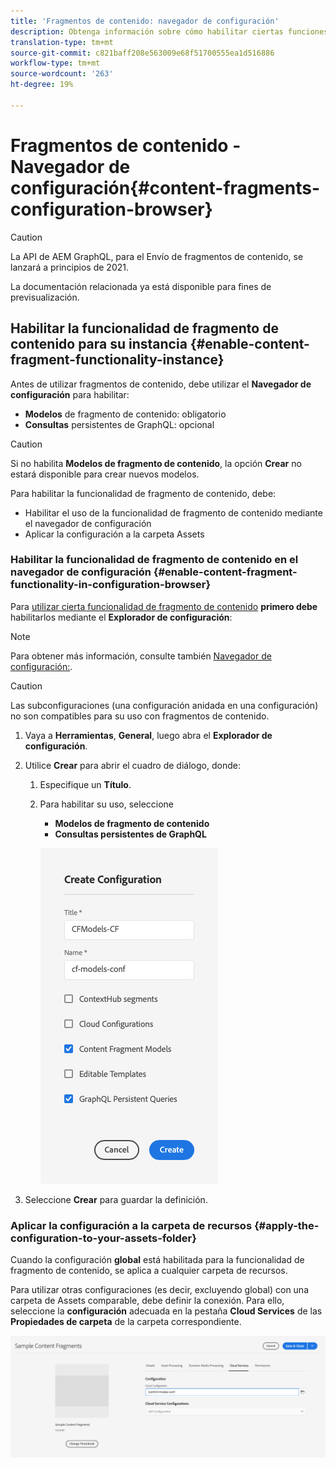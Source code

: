 ```yaml
---
title: 'Fragmentos de contenido: navegador de configuración'
description: Obtenga información sobre cómo habilitar ciertas funciones de fragmento de contenido en el navegador de configuración.
translation-type: tm+mt
source-git-commit: c821baff208e563009e68f51700555ea1d516886
workflow-type: tm+mt
source-wordcount: '263'
ht-degree: 19%

---
```



# Fragmentos de contenido - Navegador de configuración{#content-fragments-configuration-browser}

>[!CAUTION]
>
>La API de AEM GraphQL, para el Envío de fragmentos de contenido, se lanzará a principios de 2021.
>
>La documentación relacionada ya está disponible para fines de previsualización.

## Habilitar la funcionalidad de fragmento de contenido para su instancia {#enable-content-fragment-functionality-instance}

Antes de utilizar fragmentos de contenido, debe utilizar el **Navegador de configuración** para habilitar:

* **Modelos**  de fragmento de contenido: obligatorio
* **Consultas**  persistentes de GraphQL: opcional

>[!CAUTION]
>
>Si no habilita **Modelos de fragmento de contenido**, la opción **Crear** no estará disponible para crear nuevos modelos.

Para habilitar la funcionalidad de fragmento de contenido, debe:

* Habilitar el uso de la funcionalidad de fragmento de contenido mediante el navegador de configuración
* Aplicar la configuración a la carpeta Assets

### Habilitar la funcionalidad de fragmento de contenido en el navegador de configuración {#enable-content-fragment-functionality-in-configuration-browser}

Para [utilizar cierta funcionalidad de fragmento de contenido](#creating-a-content-fragment-model) **primero debe** habilitarlos mediante el **Explorador de configuración**:

>[!NOTE]
>
>Para obtener más información, consulte también [Navegador de configuración:](/help/implementing/developing/introduction/configurations.md#using-configuration-browser).

>[!CAUTION]
>
>Las subconfiguraciones (una configuración anidada en una configuración) no son compatibles para su uso con fragmentos de contenido.

1. Vaya a **Herramientas**, **General**, luego abra el **Explorador de configuración**.

1. Utilice **Crear** para abrir el cuadro de diálogo, donde:

   1. Especifique un **Título**.
   1. Para habilitar su uso, seleccione
      * **Modelos de fragmento de contenido**
      * **Consultas persistentes de GraphQL**

      ![Definir configuración](assets/cfm-conf-01.png)


1. Seleccione **Crear** para guardar la definición.

<!-- 1. Select the location appropriate to your website. -->

### Aplicar la configuración a la carpeta de recursos {#apply-the-configuration-to-your-assets-folder}

Cuando la configuración **global** está habilitada para la funcionalidad de fragmento de contenido, se aplica a cualquier carpeta de recursos.

Para utilizar otras configuraciones (es decir, excluyendo global) con una carpeta de Assets comparable, debe definir la conexión. Para ello, seleccione la **configuración** adecuada en la pestaña **Cloud Services** de las **Propiedades de carpeta** de la carpeta correspondiente.

![Aplicar configuración](assets/cfm-conf-02.png)